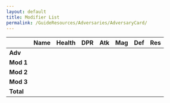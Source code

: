 ```yaml
---
layout: default
title: Modifier List
permalink: /GuideResources/Adversaries/AdversaryCard/
---
```


|           | **Name** | **Health** | **DPR** | **Atk** | **Mag** | **Def** | **Res** |
| :-------- | :------- | :--------: | :-----: | :-----: | :-----: | :-----: | :-----: |
| **Adv**   |          |            |         |         |         |         |         |
| **Mod 1** |          |            |         |         |         |         |         |
| **Mod 2** |          |            |         |         |         |         |         |
| **Mod 3** |          |            |         |         |         |         |         |
| **Total** |          |            |         |         |         |         |         |

